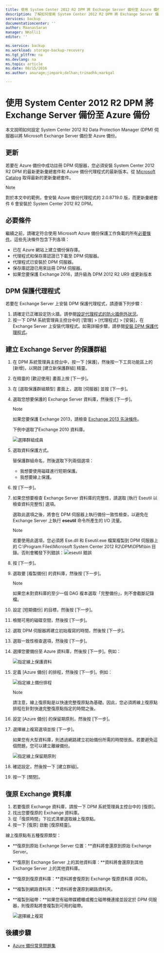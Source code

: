 ```yaml
---
title: 使用 System Center 2012 R2 DPM 將 Exchange Server 備份至 Azure 備份 | Microsoft Docs
description: 了解如何使用 System Center 2012 R2 DPM 將 Exchange Server 備份至 Azure 備份
services: backup
documentationcenter: ''
author: MaanasSaran
manager: NKolli1
editor: ''

ms.service: backup
ms.workload: storage-backup-recovery
ms.tgt_pltfrm: na
ms.devlang: na
ms.topic: article
ms.date: 08/15/2016
ms.author: anuragm;jimpark;delhan;trinadhk;markgal

---
```

# 使用 System Center 2012 R2 DPM 將 Exchange Server 備份至 Azure 備份
本文說明如何設定 System Center 2012 R2 Data Protection Manager (DPM) 伺服器以將 Microsoft Exchange Server 備份至 Azure 備份。

## 更新
若要在 Azure 備份中成功註冊 DPM 伺服器，您必須安裝 System Center 2012 R2 DPM 的最新更新彙總套件和 Azure 備份代理程式的最新版本。從 [Microsoft Catalog](http://catalog.update.microsoft.com/v7/site/Search.aspx?q=System%20Center%202012%20R2%20Data%20protection%20manager) 取得最新的更新彙總套件。

> [!NOTE]
> 對於本文中的範例，會安裝 Azure 備份代理程式的 2.0.8719.0 版，而更新彙總套件 6 會安裝於 System Center 2012 R2 DPM。
> 
> 

## 必要條件
繼續之前，請確定符合使用 Microsoft Azure 備份保護工作負載的所有[必要條件](backup-azure-dpm-introduction.md#prerequisites)。這些先決條件包含下列各項：

* 已在 Azure 網站上建立備份保存庫。
* 代理程式和保存庫認證已下載至 DPM 伺服器。
* 代理程式已安裝於 DPM 伺服器。
* 保存庫認證已用來註冊 DPM 伺服器。
* 如果您要保護 Exchange 2016，請升級為 DPM 2012 R2 UR9 或更新版本

## DPM 保護代理程式
若要在 Exchange Server 上安裝 DPM 保護代理程式，請遵循下列步驟：

1. 請確定已正確設定防火牆。請參閱[設定代理程式的防火牆例外狀況](https://technet.microsoft.com/library/Hh758204.aspx)。
2. 按一下 DPM 系統管理員主控台中的 [管理] > [代理程式] > [安裝]，在 Exchange Server 上安裝代理程式。如需詳細步驟，請參閱[安裝 DPM 保護代理程式](https://technet.microsoft.com/library/hh758186.aspx?f=255&MSPPError=-2147217396)。

## 建立 Exchange Server 的保護群組
1. 在 DPM 系統管理員主控台中，按一下 [保護]，然後按一下工具功能區上的 [新增]，以開啟 [建立新保護群組] 精靈。
2. 在精靈的 [歡迎使用] 畫面上按 [下一步]。
3. 在 [選取保護群組類型] 畫面上，選取 [伺服器] 並按 [下一步]。
4. 選取您想要保護的 Exchange Server 資料庫，然後按 [下一步]。
   
   > [!NOTE]
   > 如果您要保護 Exchange 2013，請檢查 [Exchange 2013 先決條件](https://technet.microsoft.com/library/dn751029.aspx)。
   > 
   > 
   
    下例中選取了Exchange 2010 資料庫。
   
    ![選擇群組成員](./media/backup-azure-backup-exchange-server/select-group-members.png)
5. 選取資料保護方式。
   
    替保護群組命名，然後選取下列兩個選項：
   
   * 我想要使用磁碟進行短期保護。
   * 我想要線上保護。
6. 按 [下一步]。
7. 如果您想要檢查 Exchange Server 資料庫的完整性，請選取 [執行 Eseutil 以檢查資料完整性] 選項。
   
    選取此選項之後，將會在 DPM 伺服器上執行備份一致性檢查，以避免在 Exchange Server 上執行 **eseutil** 命令所產生的 I/O 流量。
   
   > [!NOTE]
   > 若要使用此選項，您必須將 Ese.dll 和 Eseutil.exe 檔案複製到 DPM 伺服器上的 C:\\Program Files\\Microsoft System Center 2012 R2\\DPM\\DPM\\bin 目錄。否則會觸發下列錯誤：![eseutil 錯誤](./media/backup-azure-backup-exchange-server/eseutil-error.png)
   > 
   > 
8. 按 [下一步]。
9. 選取要 [複製備份] 的資料庫，然後按 [下一步]。
   
   > [!NOTE]
   > 如果您未對資料庫的至少一個 DAG 複本選取「完整備份」，則不會截斷記錄檔。
   > 
   > 
10. 設定 [短期備份] 的目標，然後按 [下一步]。
11. 檢閱可用的磁碟空間，然後按 [下一步]。
12. 選取 DPM 伺服器將建立初始複寫的時間，然後按 [下一步]。
13. 選取一致性檢查選項，然後按 [下一步]。
14. 選擇您要備份至 Azure 資料庫，然後按 [下一步]。例如：
    
    ![指定線上保護資料](./media/backup-azure-backup-exchange-server/specify-online-protection-data.png)
15. 定義 [Azure 備份] 的排程，然後按 [下一步]。例如：
    
    ![指定線上備份排程](./media/backup-azure-backup-exchange-server/specify-online-backup-schedule.png)
    
    > [!NOTE]
    > 請注意，線上復原點是以快速完整復原點為基礎。因此，您必須將線上復原點排程在針對快速完整復原點指定的時間之後。
    > 
    > 
16. 設定 [Azure 備份] 的保留期原則，然後按 [下一步]。
17. 選擇線上複寫選項並按 [下一步]。
    
    如果您有大型資料庫，則透過網路建立初始備份所需的時間很長。若要避免這個問題，您可以建立離線備份。
    
    ![指定線上保留期原則](./media/backup-azure-backup-exchange-server/specify-online-retention-policy.png)
18. 確認設定，然後按一下 [建立群組]。
19. 按一下 [關閉]。

## 復原 Exchange 資料庫
1. 若要復原 Exchange 資料庫，請按一下 DPM 系統管理員主控台中的 [復原]。
2. 找出您要復原的 Exchange 資料庫。
3. 從「復原時間」下拉式清單選取線上復原點。
4. 按一下 [復原] 啟動 [復原精靈]。

線上復原點有五種復原類型：

* **復原到原始 Exchange Server 位置：**資料將會還原到原始 Exchange Server。
* **復原到 Exchange Server 上的其他資料庫：**資料將會還原到其他 Exchange Server 上的其他資料庫。
* **復原到復原資料庫：**資料將會復原到 Exchange 復原資料庫 (RDB)。
* **複製到網路資料夾：**資料將會還原到網路資料夾。
* **複製到磁帶：**如果您有磁帶媒體櫃或獨立磁帶機連接並設定於 DPM 伺服器，則復原點將會複製到可用的磁帶。
  
    ![選擇線上複寫](./media/backup-azure-backup-exchange-server/choose-online-replication.png)

## 後續步驟
* [Azure 備份常見問題集](backup-azure-backup-faq.md)

<!---HONumber=AcomDC_0817_2016-->